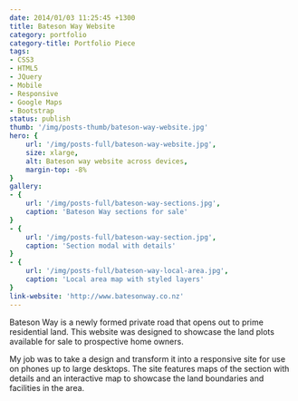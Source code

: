```yaml
---
date: 2014/01/03 11:25:45 +1300
title: Bateson Way Website
category: portfolio
category-title: Portfolio Piece
tags:
- CSS3
- HTML5
- JQuery
- Mobile
- Responsive
- Google Maps
- Bootstrap
status: publish
thumb: '/img/posts-thumb/bateson-way-website.jpg'
hero: {
	url: '/img/posts-full/bateson-way-website.jpg',
	size: xlarge,
	alt: Bateson way website across devices,
	margin-top: -8%
}
gallery:
- {
	url: '/img/posts-full/bateson-way-sections.jpg',
	caption: 'Bateson Way sections for sale'
}
- {
	url: '/img/posts-full/bateson-way-section.jpg',
	caption: 'Section modal with details'
}
- {
	url: '/img/posts-full/bateson-way-local-area.jpg',
	caption: 'Local area map with styled layers'
}
link-website: 'http://www.batesonway.co.nz'
---
```


Bateson Way is a newly formed private road that opens out to prime residential land. This website was designed to showcase the land plots available for sale to prospective home owners.

My job was to take a design and transform it into a responsive site for use on phones up to large desktops. The site features maps of the section with details and an interactive map to showcase the land boundaries and facilities in the area.